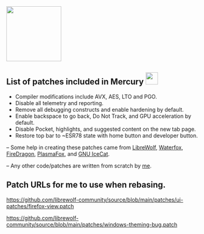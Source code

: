 <img src="https://github.com/Alex313031/Mercury/blob/main/logos/Mercury_256.png" width="144">

## List of patches included in Mercury <img src="https://raw.githubusercontent.com/Alex313031/Mercury/main/logos/patches.png" width="32">

 - Compiler modifications include AVX, AES, LTO and PGO.
 - Disable all telemetry and reporting.
 - Remove all debugging constructs and enable hardening by default.
 - Enable backspace to go back, Do Not Track, and GPU acceleration by default.
 - Disable Pocket, highlights, and suggested content on the new tab page.
 - Restore top bar to ~ESR78 state with home button and developer button.

&ndash; Some help in creating these patches came from [LibreWolf](https://librewolf.net/), [Waterfox](https://www.waterfox.net/), [FireDragon](https://github.com/dr460nf1r3/firedragon-browser), [PlasmaFox](https://github.com/torvic9/plasmafox), and [GNU IceCat](https://www.gnu.org/software/gnuzilla/).

&ndash; Any other code/patches are written from scratch by [me](https://thorium.rocks/about).

## Patch URLs for me to use when rebasing.

https://github.com/librewolf-community/source/blob/main/patches/ui-patches/firefox-view.patch

https://github.com/librewolf-community/source/blob/main/patches/windows-theming-bug.patch
